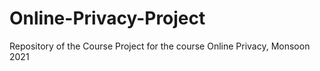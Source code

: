 # Online-Privacy-Project

Repository of the Course Project for the course Online Privacy, Monsoon 2021
